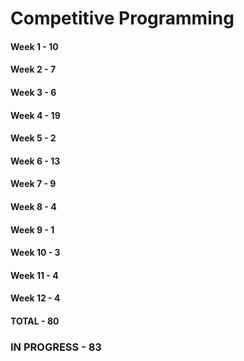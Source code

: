 # Competitive Programming

#### Week 1 - 10
#### Week 2 - 7
#### Week 3 - 6
#### Week 4 - 19
#### Week 5 - 2
#### Week 6 - 13
#### Week 7 - 9
#### Week 8 - 4
#### Week 9 - 1
#### Week 10 - 3
#### Week 11 - 4
#### Week 12 - 4

#### TOTAL - 80

### IN PROGRESS - 83
